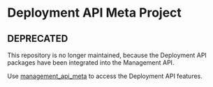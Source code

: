 # Deployment API Meta Project

## DEPRECATED

This repository is no longer maintained, because the Deployment API packages have been integrated into the Management API.

Use [management_api_meta](https://github.com/process-engine/management_api_meta) to access the Deployment API features.
